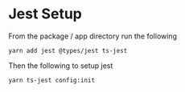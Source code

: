 # Jest Setup

From the package / app directory run the following

    yarn add jest @types/jest ts-jest

Then the following to setup jest

    yarn ts-jest config:init
